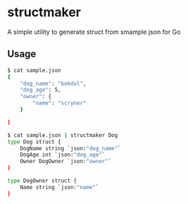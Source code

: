 structmaker
===========

A simple utility to generate struct from smample json for Go

## Usage
```sh
$ cat sample.json
{
	"dog_name": "bokdol",
	"dog_age": 5,
	"owner": {
		"name": "scryner"
	}

}

$ cat sample.json | structmaker Dog
type Dog struct {
	DogName string `json:"dog_name"`
	DogAge int `json:"dog_age"`
	Owner DogOwner `json:"owner"`
}

type DogOwner struct {
	Name string `json:"name"`
}
```
